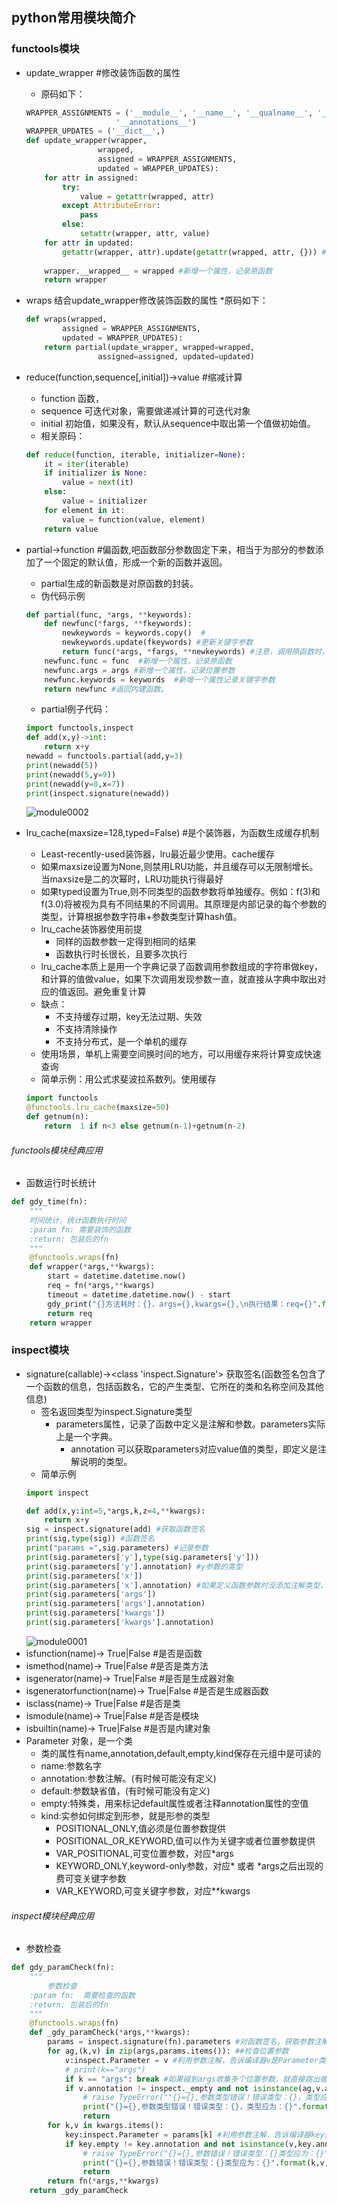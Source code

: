 ## python常用模块简介
### functools模块
* update_wrapper #修改装饰函数的属性
    * 原码如下：
    ````python
    WRAPPER_ASSIGNMENTS = ('__module__', '__name__', '__qualname__', '__doc__',
                        '__annotations__')
    WRAPPER_UPDATES = ('__dict__',)
    def update_wrapper(wrapper,
                    wrapped,
                    assigned = WRAPPER_ASSIGNMENTS,
                    updated = WRAPPER_UPDATES):
        for attr in assigned:
            try:
                value = getattr(wrapped, attr)
            except AttributeError:
                pass
            else:
                setattr(wrapper, attr, value)
        for attr in updated:
            getattr(wrapper, attr).update(getattr(wrapped, attr, {})) #用wrapped的字典__dict__更新wrapper的字典__dict__
       
        wrapper.__wrapped__ = wrapped #新增一个属性，记录原函数
        return wrapper 
    ````
* wraps 结合update_wrapper修改装饰函数的属性
    *原码如下：
    ````python
    def wraps(wrapped,
            assigned = WRAPPER_ASSIGNMENTS,
            updated = WRAPPER_UPDATES):
        return partial(update_wrapper, wrapped=wrapped,
                    assigned=assigned, updated=updated)
    ````

* reduce(function,sequence[,initial])->value #缩减计算
    * function 函数，
    * sequence 可迭代对象，需要做递减计算的可迭代对象
    * initial 初始值，如果没有，默认从sequence中取出第一个值做初始值。
    * 相关原码：
    ````python
    def reduce(function, iterable, initializer=None):
        it = iter(iterable)
        if initializer is None:
            value = next(it)
        else:
            value = initializer
        for element in it:
            value = function(value, element)
        return value
    ````
* partial->function #偏函数,吧函数部分参数固定下来，相当于为部分的参数添加了一个固定的默认值，形成一个新的函数并返回。
    * partial生成的新函数是对原函数的封装。
    * 伪代码示例
    ````python
    def partial(func, *args, **keywords):
        def newfunc(*fargs, **fkeywords):
            newkeywords = keywords.copy()  #
            newkeywords.update(fkeywords) #更新关键字参数
            return func(*args, *fargs, **newkeywords) #注意，调用原函数时，先放的是位置参数，然后放的是再次传入的位置参数，最后放的是更新后的关键字参数
        newfunc.func = func  #新增一个属性，记录原函数
        newfunc.args = args #新增一个属性，记录位置参数
        newfunc.keywords = keywords  #新增一个属性记录关键字参数
        return newfunc #返回内建函数。
    ```` 
    * partial例子代码：
    ````python
    import functools,inspect
    def add(x,y)->int:
        return x+y
    newadd = functools.partial(add,y=3)
    print(newadd(5))
    print(newadd(5,y=9))
    print(newadd(y=8,x=7))
    print(inspect.signature(newadd))
    ````   
    ![module0002](https://raw.githubusercontent.com/1263351411/xdd.github.io/master/img/python/module0002.jpg)   
* lru_cache(maxsize=128,typed=False) #是个装饰器，为函数生成缓存机制
    * Least-recently-used装饰器，lru最近最少使用。cache缓存
    * 如果maxsize设置为None,则禁用LRU功能，并且缓存可以无限制增长。当maxsize是二的次幂时，LRU功能执行得最好
    * 如果typed设置为True,则不同类型的函数参数将单独缓存。例如：f(3)和f(3.0)将被视为具有不同结果的不同调用。其原理是内部记录的每个参数的类型，计算根据参数字符串+参数类型计算hash值。
    * lru_cache装饰器使用前提
        * 同样的函数参数一定得到相同的结果
        * 函数执行时长很长，且要多次执行
    * lru_cache本质上是用一个字典记录了函数调用参数组成的字符串做key，和计算的值做value，如果下次调用发现参数一直，就直接从字典中取出对应的值返回。避免重复计算
    * 缺点：
        * 不支持缓存过期，key无法过期、失效
        * 不支持清除操作
        * 不支持分布式，是一个单机的缓存
    * 使用场景，单机上需要空间换时间的地方，可以用缓存来将计算变成快速查询
    * 简单示例：用公式求斐波拉系数列。使用缓存
    ````python
    import functools
    @functools.lru_cache(maxsize=50)
    def getnum(n):
        return  1 if n<3 else getnum(n-1)+getnum(n-2)
    ````
###### functools模块经典应用
* 函数运行时长统计
````python
def gdy_time(fn):
    """
    时间统计，统计函数执行时间
    :param fn: 需要装饰的函数
    :return: 包装后的fn
    """
    @functools.wraps(fn)
    def wrapper(*args,**kwargs):
        start = datetime.datetime.now()
        req = fn(*args,**kwargs)
        timeout = datetime.datetime.now() - start
        gdy_print("{}方法耗时：{}，args={},kwargs={},\n执行结果：req={}".format(fn.__name__,timeout.total_seconds(),args,kwargs,req))
        return req
    return wrapper
````
### inspect模块
* signature(callable)-><class 'inspect.Signature'> 获取签名(函数签名包含了一个函数的信息，包括函数名，它的产生类型、它所在的类和名称空间及其他信息)
    * 签名返回类型为inspect.Signature类型
        * parameters属性，记录了函数中定义是注解和参数。parameters实际上是一个字典。
            * annotation 可以获取parameters对应value值的类型，即定义是注解说明的类型。
    * 简单示例
    ````python
    import inspect

    def add(x,y:int=5,*args,k,z=4,**kwargs):
        return x+y
    sig = inspect.signature(add) #获取函数签名
    print(sig,type(sig)) #函数签名
    print("params =",sig.parameters) #记录参数
    print(sig.parameters['y'],type(sig.parameters['y']))
    print(sig.parameters['y'].annotation) #y参数的类型
    print(sig.parameters['x'])
    print(sig.parameters['x'].annotation) #如果定义函数参数时没添加注解类型，默认为inspect._empty空类型
    print(sig.parameters['args'])
    print(sig.parameters['args'].annotation) 
    print(sig.parameters['kwargs'])
    print(sig.parameters['kwargs'].annotation)
    ````  
    ![module0001](https://raw.githubusercontent.com/1263351411/xdd.github.io/master/img/python/module0001.jpg)  
* isfunction(name)-> True|False #是否是函数
* ismethod(name)-> True|False #是否是类方法
* isgenerator(name)-> True|False #是否是生成器对象
* isgeneratorfunction(name)-> True|False #是否是生成器函数
* isclass(name)-> True|False #是否是类
* ismodule(name)-> True|False #是否是模块
* isbuiltin(name)-> True|False #是否是内建对象
* Parameter 对象，是一个类
    * 类的属性有name,annotation,default,empty,kind保存在元组中是可读的
    * name:参数名字
    * annotation:参数注解。(有时候可能没有定义)
    * default:参数缺省值，(有时候可能没有定义)
    * empty:特殊类，用来标记default属性或者注释annotation属性的空值
    * kind:实参如何绑定到形参，就是形参的类型
        * POSITIONAL_ONLY,值必须是位置参数提供
        * POSITIONAL_OR_KEYWORD,值可以作为关键字或者位置参数提供
        * VAR_POSITIONAL,可变位置参数，对应*args
        * KEYWORD_ONLY,keyword-only参数，对应* 或者 *args之后出现的费可变关键字参数
        * VAR_KEYWORD,可变关键字参数，对应**kwargs   
###### inspect模块经典应用
* 参数检查
````python
def gdy_paramCheck(fn):
    """
        参数检查
    :param fn:  需要检查的函数
    :return: 包装后的fn
    """
    @functools.wraps(fn)
    def _gdy_paramCheck(*args,**kwargs):
        params = inspect.signature(fn).parameters #对函数签名，获取参数注解字典
        for ag,(k,v) in zip(args,params.items()): ##检查位置参数
            v:inspect.Parameter = v #利用参数注解，告诉编译器v是Parameter类型。本行可以删除，只是帮助编译器给出提示
            # print(k=="args")
            if k == "args": break #如果碰到args收集多个位置参数，就直接跳出循环。
            if v.annotation != inspect._empty and not isinstance(ag,v.annotation):
                # raise TypeError(""{}={},参数类型错误！错误类型：{}，类型应为：{}".format(k,ag,type(ag),v.annotation))
                print("{}={},参数类型错误！错误类型：{}，类型应为：{}".format(k,ag,type(ag),v.annotation))
                return
        for k,v in kwargs.items():
            key:inspect.Parameter = params[k] #利用参数注解，告诉编译器key是Parameter类型。本行可以删除，只是帮助编辑器能给出提示
            if key.empty != key.annotation and not isinstance(v,key.annotation):
                # raise TypeError("{}={},参数错误！错误类型：{}类型应为：{}".format(k,v, type(v),key.annotation))
                print("{}={},参数错误！错误类型：{}类型应为：{}".format(k,v, type(v),key.annotation))
                return
        return fn(*args,**kwargs)
    return _gdy_paramCheck
````

